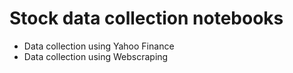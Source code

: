 # Stock data collection notebooks

* Data collection using Yahoo Finance
* Data collection using Webscraping

